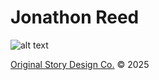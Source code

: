 # Jonathon Reed

![alt text](http://jonathonreed.me/img/landing/IMG_8370-VSCO-3000-medium.jpg "Jonathon Reed")

[Original Story Design Co.](http://jonathonreed.me/design) © 2025